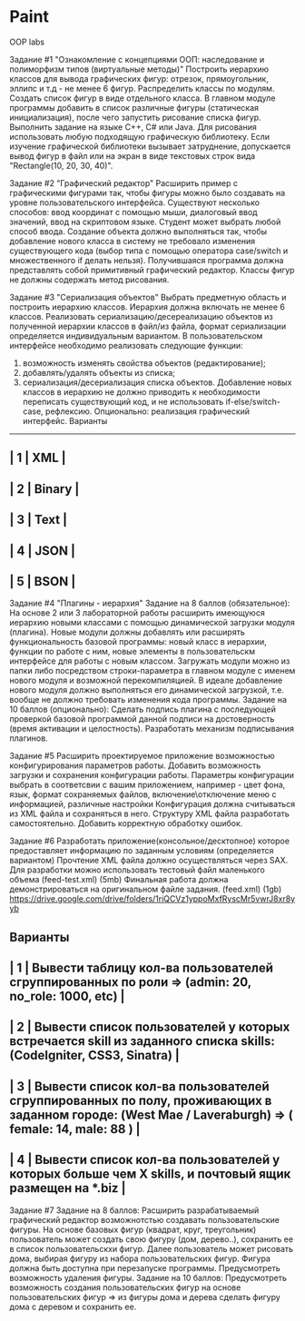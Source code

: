 # Paint
OOP labs

Задание #1
"Ознакомление с концепциями ООП: наследование и полиморфизм типов (виртуальные методы)"
Построить иерархию классов для вывода графических фигур: отрезок, прямоугольник, эллипс и т.д - не менее 6 фигур. Распределить классы по модулям. Создать список фигур в виде отдельного класса. В главном модуле программы добавить в список различные фигуры (статическая инициализация), после чего запустить рисование списка фигур. Выполнить задание на языке C++, C# или Java. Для рисования использовать любую подходящую графическую библиотеку. 
Если изучение графической библиотеки вызывает затруднение, допускается вывод фигур в файл или на экран в виде текстовых строк вида "Rectangle(10, 20, 30, 40)".

Задание #2
"Графический редактор"
Расширить пример с графическими фигурами так, чтобы фигуры можно было создавать на уровне пользовательского интерфейса. Существуют несколько способов: ввод координат с помощью мыши, диалоговый ввод значений, ввод на скриптовом языке. Студент может выбрать любой способ ввода. Создание объекта должно выполняться так, чтобы добавление нового класса в систему не требовало изменения существующего кода (выбор типа с помощью оператора case/switch и множественного if делать нельзя). Получившаяся программа должна представлять собой примитивный графический редактор.
Классы фигур не должны содержать метод рисования.

Задание #3
"Сериализация объектов"
Выбрать предметную область и построить иерархию классов. Иерархия должна включать не менее 6 классов.
Реализовать сериализацию/десереализацию объектов из полученной иерархии классов в файл/из файла, формат сериализации определяется индивидуальным вариантом. 
В пользовательском интерфейсе необходимо реализовать следующие функции:
1) возможность изменять свойства объектов (редактирование);
2) добавлять/удалять объекты из списка;
3) сериализация/десериализация списка объектов.
Добавление новых классов в иерархию не должно приводить к необходимости переписать существующий код, и не использовать if-else/switch-case, рефлексию.
Опционально: реализация графический интерфейс.
Варианты
--------------
| 1 |   XML  |
--------------
| 2 | Binary |
--------------
| 3 |  Text  |
--------------
| 4 |  JSON  |
--------------
| 5 |  BSON  |
--------------

Задание #4
"Плагины - иерархия"
Задание на 8 баллов (обязательное):
На основе 2 или 3 лабораторной работы расширить имеющуюся иерархию новыми классами с помощью динамической загрузки модуля (плагина). Новые модули должны добавлять или расширять функциональность базовой программы: новый класс в иерархии, функции по работе с ним, новые элементы в пользовательскм интерфейсе для работы с новым классом.
Загружать модули можно из папки либо посредством строки-параметра в главном модуле с именем нового модуля и возможной перекомпиляцией. В идеале добавление нового модуля должно выполняться его динамической загрузкой, т.е. вообще не должно требовать изменения кода программы.
Задание на 10 баллов (опционально):
Сделать подпись плагина с последующей проверкой базовой программой данной подписи на достоверность (время активации и целостность). Разработать механизм подписывания плагинов.

Задание #5
Расширить проектируемое приложение возможностью конфигурирования параметров работы.
Добавить возможность загрузки и сохранения конфигурации работы. 
Параметры конфигурации выбрать в соответсвии с вашим приложением, например - цвет фона, язык, формат сохраняемых файлов, включение\отключение меню с информацией, различные настройки
Конфигурация должна считываться из XML файла и сохраняться в него. Структуру XML файла разработать самостоятельно.
Добавить корректную обработку ошибок. 

Задание #6
Разработать приложение(консольное/десктопное) которое предоставляет информацию по заданным условиям (определяется вариантом)
Прочтение XML файла должно осуществляться через SAX. 
Для разработки можно использовать тестовый файл маленького объема (feed-test.xml) (5mb) 
Финальная работа должна демонстрироваться на оригинальном файле задания. (feed.xml) (1gb) 
https://drive.google.com/drive/folders/1riQCVz1yppoMxfRyscMr5vwrJ8xr8yyb

Варианты
----------------------------------------------------------------------------------------------------------------------------------------------------------
| 1 | Вывести таблицу кол-ва пользователей сгруппированных по роли => (admin: 20, no_role: 1000, etc)                                                    |
----------------------------------------------------------------------------------------------------------------------------------------------------------
| 2 | Вывести список пользователей у которых встречается skill из заданного списка skills: (CodeIgniter, CSS3, Sinatra)                                  |
----------------------------------------------------------------------------------------------------------------------------------------------------------
| 3 | Вывести список кол-ва пользователей сгруппированных по полу, проживающих в заданном городе: (West Mae / Laveraburgh)  => ( female: 14, male: 88 )  |
----------------------------------------------------------------------------------------------------------------------------------------------------------
| 4 | Вывести список кол-ва пользователей у которых больше чем X skills, и почтовый ящик размещен на *.biz                                               |
----------------------------------------------------------------------------------------------------------------------------------------------------------


Задание #7
Задание на 8 баллов:
Расширить разрабатываемый графический редактор возможнотстью создавать пользовательские фигуры.
На основе базовых фигур (квадрат, круг, треугольник) пользователь может создать свою фигуру (дом, дерево..), сохранить ее в список пользовательскхи фигур. Далее пользователь может рисовать дома, выбирая фигуру из набора пользовательских фигур. Фигура должна быть доступна при перезапуске программы. Предусмотреть возможность удаления фигуры.
Задание на 10 баллов: 
Предусмотреть возможность создания пользовательских фигур на основе пользовательских фигур => из фигуры дома и дерева сделать фигуру дома с деревом и сохранить ее. 
